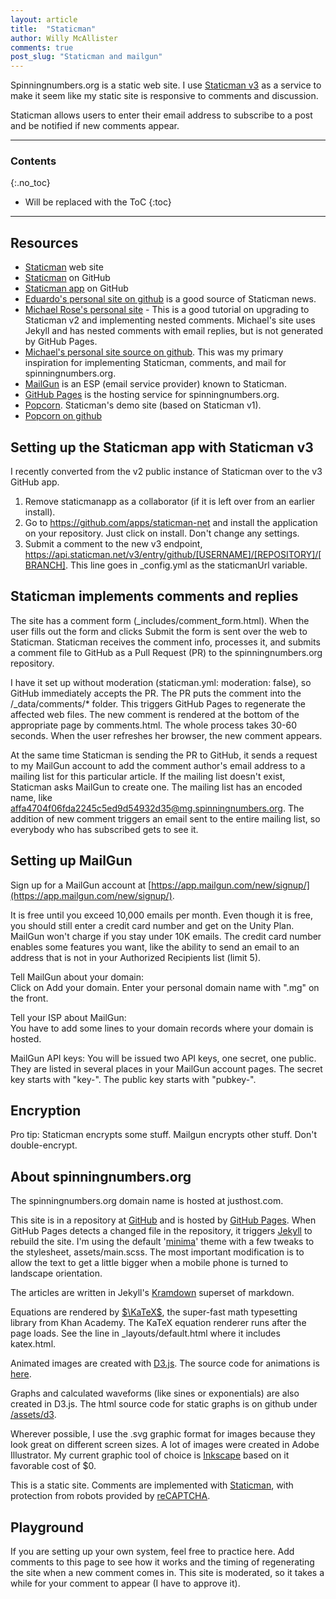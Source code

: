```yaml
---
layout: article
title:  "Staticman"
author: Willy McAllister
comments: true
post_slug: "Staticman and mailgun"
---
```


Spinningnumbers.org is a static web site. I use [Staticman v3](https://staticman.net) as a service to make it seem like my static site is responsive to comments and discussion.

Staticman allows users to enter their email address to subscribe to a post and be notified if new comments appear.  

----

### Contents
{:.no_toc}

* Will be replaced with the ToC 
{:toc}

----

## Resources 

* [Staticman](https://staticman.net/) web site    
* [Staticman](https://github.com/eduardoboucas/staticman) on GitHub   
* [Staticman app](https://github.com/apps/staticman-net) on GitHub
* [Eduardo's personal site on github](https://github.com/eduardoboucas/eduardoboucas.github.io) is a good source of Staticman news.  
* [Michael Rose's personal site](https://mademistakes.com/articles/improving-jekyll-static-comments/) - This is a good tutorial on upgrading to Staticman v2 and implementing nested comments. Michael's site uses Jekyll and has nested comments with email replies, but is not generated by GitHub Pages. 
* [Michael's personal site source on github](https://github.com/mmistakes/made-mistakes-jekyll). This was my primary inspiration for implementing Staticman, comments, and mail for spinningnumbers.org.
* [MailGun](https://www.mailgun.com/) is an ESP (email service provider) known to Staticman.
* [GitHub Pages](https://pages.github.com/) is the hosting service for spinningnumbers.org.
* [Popcorn](https://popcorn.staticman.net/). Staticman's demo site (based on Staticman v1).    
* [Popcorn on github](https://github.com/eduardoboucas/popcorn)  

## Setting up the Staticman app with Staticman v3

I recently converted from the v2 public instance of Staticman over to the v3 GitHub app.  
1. Remove staticmanapp as a collaborator (if it is left over from an earlier install).  
1. Go to https://github.com/apps/staticman-net and install the application on your repository. Just click on install. Don't change any settings. 
1. Submit a comment to the new v3 endpoint, https://api.staticman.net/v3/entry/github/[USERNAME]/[REPOSITORY]/[BRANCH]. This line goes in _config.yml as the staticmanUrl variable.

## Staticman implements comments and replies

The site has a comment form (\_includes/comment\_form.html). When the user fills out the form and clicks Submit the form is sent over the web to Staticman. Staticman receives the comment info, processes it, and submits a comment file to GitHub as a Pull Request (PR) to the spinningnumbers.org repository. 

I have it set up without moderation (staticman.yml: moderation: false), so GitHub immediately accepts the PR. The PR puts the comment into the /\_data/comments/* folder. This triggers GitHub Pages to regenerate the affected web files. The new comment is rendered at the bottom of the appropriate page by comments.html. The whole process takes 30-60 seconds. When the user refreshes her browser, the new comment appears. 

At the same time Staticman is sending the PR to GitHub, it sends a request to my MailGun account to add the comment author's email address to a mailing list for this particular article. If the mailing list doesn't exist, Staticman asks MailGun to create one. The mailing list has an encoded name, like affa4704f06fda2245c5ed9d54932d35@mg.spinningnumbers.org. The addition of new comment triggers an email sent to the entire mailing list, so everybody who has subscribed gets to see it.

## Setting up MailGun

Sign up for a MailGun account at [https://app.mailgun.com/new/signup/](https://app.mailgun.com/new/signup/). 

It is free until you exceed 10,000 emails per month. Even though it is free, you should still enter a credit card number and get on the Unity Plan. MailGun won't charge if you stay under 10K emails. The credit card number enables some features you want, like the ability to send an email to an address that is not in your Authorized Recipients list (limit 5). 

Tell MailGun about your domain:   
Click on Add your domain. Enter your personal domain name with ".mg" on the front. 

Tell your ISP about MailGun:  
You have to add some lines to your domain records where your domain is hosted. 

MailGun API keys:
You will be issued two API keys, one secret, one public. They are listed in several places in your MailGun account pages. The secret key starts with "key-". The public key starts with "pubkey-". 

## Encryption

Pro tip: Staticman encrypts some stuff. Mailgun encrypts other stuff. Don't double-encrypt.  

## About spinningnumbers.org

The spinningnumbers.org domain name is hosted at justhost.com.

This site is in a repository at [GitHub](https://github.com/willymcallister/spinningnumbers) and is hosted by [GitHub Pages](https://pages.github.com/). When GitHub Pages detects a changed file in the repository, it triggers [Jekyll](https://jekyllrb.com/) to rebuild the site. I'm using the default '[minima](https://github.com/jekyll/minima)' theme with a few tweaks to the stylesheet, assets/main.scss. The most important modification is to allow the text to get a little bigger when a mobile phone is turned to landscape orientation.

The articles are written in Jekyll's [Kramdown](https://kramdown.gettalong.org/documentation.html) superset of markdown. 

Equations are rendered by [$\KaTeX$](https://khan.github.io/KaTeX/), the super-fast math typesetting library from Khan Academy. The KaTeX equation renderer runs after the page loads. See the line in _layouts/default.html where it includes katex.html.

Animated images are created with [D3.js](https://d3js.org). The source code for animations is [here](https://github.com/willymcallister/spinningnumbers/tree/master/_articles/d3a).

Graphs and calculated waveforms (like sines or exponentials) are also created in D3.js. The html source code for static graphs is on github under [/assets/d3](https://github.com/willymcallister/willymcallister.github.io/tree/master/assets/d3). 

Wherever possible, I use the .svg graphic format for images because they look great on different screen sizes. A lot of images were created in Adobe Illustrator. My current graphic tool of choice is [Inkscape](https://inkscape.org/) based on it favorable cost of \$0.

This is a static site. Comments are implemented with [Staticman](https://staticman.net/), with protection from robots provided by [reCAPTCHA](https://www.google.com/recaptcha/intro/). 

## Playground

If you are setting up your own system, feel free to practice here. Add comments to this page to see how it works and the timing of regenerating the site when a new comment comes in. This site is moderated, so it takes a while for your comment to appear (I have to approve it).
